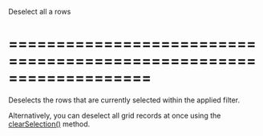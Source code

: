 <!--**
/*-------------------------------------------
    Auto-generated file. Do not modify.
-------------------------------------------

**-->
<!--d-->
Deselect all a rows
<!--/d-->
===================================================================
===================================================================

<!--shortDescription-->
Deselects the rows that are currently selected within the applied filter.
<!--/shortDescription-->

<!--fullDescription-->
Alternatively, you can deselect all grid records at once using the [clearSelection()](/Documentation/ApiReference/UI_Widgets/dxDataGrid/Methods/#clearSelection) method.
<!--/fullDescription-->